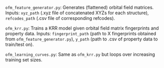 `ofm_feature_generator.py`: Generates (flattened) orbital field matrices. Inputs: `xyz_path` (.xyz file of concatenated XYZs for each structure), `refcodes_path` (.csv file of corresponding refcodes).

`ofm_krr.py`: Trains a KRR model given orbital field matrix fingerprints and property data. Inputs: `fingerprint_path` (path to X fingerprints obtained from `ofm_feature_generator.py`), `y_path` (path to .csv of property data to train/test on).

`ofm_learning_curves.py`: Same as `ofm_krr.py` but loops over increasing training set sizes.
